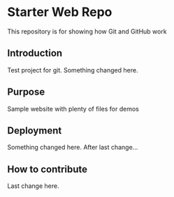 # Starter Web Repo

This repository is for showing how Git and GitHub work

## Introduction

Test project for git. Something changed here.

## Purpose

Sample website with plenty of files for demos

## Deployment

Something changed here. After last change...

## How to contribute

Last change here.
